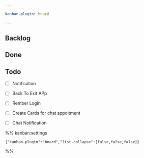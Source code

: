 ```yaml
---

kanban-plugin: board

---
```


## Backlog



## Done



## Todo

- [ ] Notification
- [ ] Back To Exit APp
- [ ] Rember Login
- [ ] Create Cards for chat
	appoitment
- [ ] Chat Notification




%% kanban:settings
```
{"kanban-plugin":"board","list-collapse":[false,false,false]}
```
%%